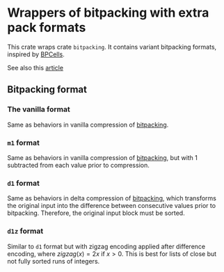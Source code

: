 # Wrappers of bitpacking with extra pack formats

This crate wraps crate `bitpacking`. It contains variant bitpacking formats, inspired by [BPCells](https://github.com/bnprks/BPCells).

See also this [article](https://bnprks.github.io/BPCells/articles/web-only/bitpacking-format.html)

## Bitpacking format

### The vanilla format
Same as behaviors in vanilla compression of [bitpacking](https://docs.rs/bitpacking/latest/bitpacking/trait.BitPacker.html#examples-without-delta-encoding).

### `m1` format
Same as behaviors in vanilla compression of [bitpacking](https://docs.rs/bitpacking/latest/bitpacking/trait.BitPacker.html#examples-without-delta-encoding), but with 1 subtracted from each value prior to compression.

### `d1` format
Same as behaviors in delta compression of [bitpacking](https://docs.rs/bitpacking/latest/bitpacking/trait.BitPacker.html#examples-with-delta-encoding), which transforms the original input into the difference between consecutive values prior to bitpacking. Therefore, the original input block must be sorted.

### `d1z` format
Similar to `d1` format but with zigzag encoding applied after difference encoding, where $zigzag(x) = 2x$ if $x > 0$. This is best for lists of close but not fully sorted runs of integers.
